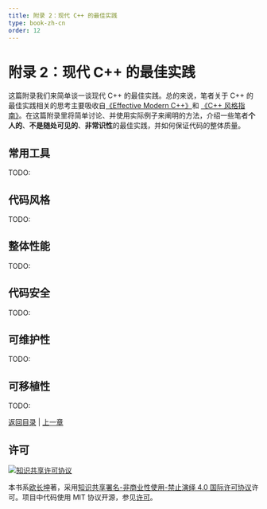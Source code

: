 ```yaml
---
title: 附录 2：现代 C++ 的最佳实践
type: book-zh-cn
order: 12
---
```


# 附录 2：现代 C++ 的最佳实践

这篇附录我们来简单谈一谈现代 C++ 的最佳实践。总的来说，笔者关于 C++ 的最佳实践相关的思考主要吸收自[《Effective Modern C++》](https://www.amazon.cn/dp/B016OFO492/ref=sr_1_3?ie=UTF8&qid=1525613457&sr=8-3&keywords=Effective+C%2B%2B)和 [《C++ 风格指南》](http://zh-google-styleguide.readthedocs.io/en/latest/google-cpp-styleguide/contents/)。在这篇附录里将简单讨论、并使用实际例子来阐明的方法，介绍一些笔者**个人的**、**不是随处可见的**、**非常识性**的最佳实践，并如何保证代码的整体质量。

## 常用工具

TODO:

## 代码风格

TODO:

## 整体性能

TODO:

## 代码安全

TODO:

## 可维护性

TODO:

## 可移植性

TODO:

[返回目录](./toc.md) | [上一章](./11-appendix1.md)

## 许可

<a rel="license" href="http://creativecommons.org/licenses/by-nc-nd/4.0/"><img alt="知识共享许可协议" style="border-width:0" src="https://i.creativecommons.org/l/by-nc-nd/4.0/80x15.png" /></a>

本书系[欧长坤](https://github.com/changkun)著，采用[知识共享署名-非商业性使用-禁止演绎 4.0 国际许可协议](http://creativecommons.org/licenses/by-nc-nd/4.0/)许可。项目中代码使用 MIT 协议开源，参见[许可](../../LICENSE)。